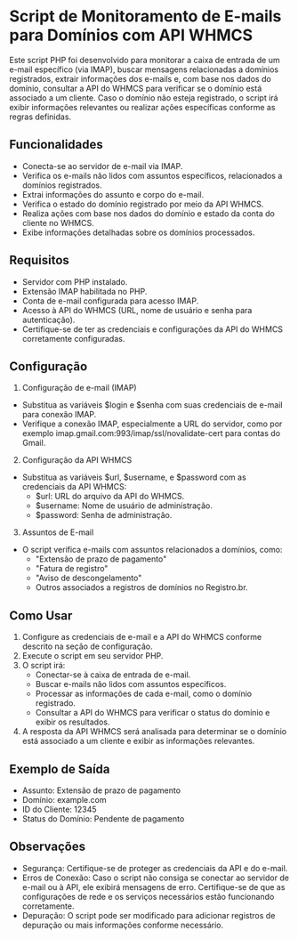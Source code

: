 # Script de Monitoramento de E-mails para Domínios com API WHMCS

Este script PHP foi desenvolvido para monitorar a caixa de entrada de um e-mail específico (via IMAP), buscar mensagens relacionadas a domínios registrados, extrair informações dos e-mails e, com base nos dados do domínio, consultar a API do WHMCS para verificar se o domínio está associado a um cliente. Caso o domínio não esteja registrado, o script irá exibir informações relevantes ou realizar ações específicas conforme as regras definidas.

## Funcionalidades
- Conecta-se ao servidor de e-mail via IMAP.
- Verifica os e-mails não lidos com assuntos específicos, relacionados a domínios registrados.
- Extrai informações do assunto e corpo do e-mail.
- Verifica o estado do domínio registrado por meio da API WHMCS.
- Realiza ações com base nos dados do domínio e estado da conta do cliente no WHMCS.
- Exibe informações detalhadas sobre os domínios processados.

## Requisitos
- Servidor com PHP instalado.
- Extensão IMAP habilitada no PHP.
- Conta de e-mail configurada para acesso IMAP.
- Acesso à API do WHMCS (URL, nome de usuário e senha para autenticação).
- Certifique-se de ter as credenciais e configurações da API do WHMCS corretamente configuradas.

## Configuração
1. Configuração de e-mail (IMAP)
- Substitua as variáveis $login e $senha com suas credenciais de e-mail para conexão IMAP.
- Verifique a conexão IMAP, especialmente a URL do servidor, como por exemplo imap.gmail.com:993/imap/ssl/novalidate-cert para contas do Gmail.
2. Configuração da API WHMCS
- Substitua as variáveis $url, $username, e $password com as credenciais da API WHMCS:
	- $url: URL do arquivo da API do WHMCS.
	- $username: Nome de usuário de administração.
	- $password: Senha de administração.
3. Assuntos de E-mail
- O script verifica e-mails com assuntos relacionados a domínios, como:
	- "Extensão de prazo de pagamento"
	- "Fatura de registro"
	- "Aviso de descongelamento"
	- Outros associados a registros de domínios no Registro.br.

## Como Usar
1. Configure as credenciais de e-mail e a API do WHMCS conforme descrito na seção de configuração.
2. Execute o script em seu servidor PHP.
3. O script irá:
	- Conectar-se à caixa de entrada de e-mail.
	- Buscar e-mails não lidos com assuntos específicos.
	- Processar as informações de cada e-mail, como o domínio registrado.
	- Consultar a API do WHMCS para verificar o status do domínio e exibir os resultados.
4. A resposta da API WHMCS será analisada para determinar se o domínio está associado a um cliente e exibir as informações relevantes.

## Exemplo de Saída
- Assunto: Extensão de prazo de pagamento
- Domínio: example.com
- ID do Cliente: 12345
- Status do Domínio: Pendente de pagamento

## Observações
- Segurança: Certifique-se de proteger as credenciais da API e do e-mail.
- Erros de Conexão: Caso o script não consiga se conectar ao servidor de e-mail ou à API, ele exibirá mensagens de erro. Certifique-se de que as configurações de rede e os serviços necessários estão funcionando corretamente.
- Depuração: O script pode ser modificado para adicionar registros de depuração ou mais informações conforme necessário.